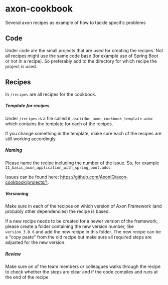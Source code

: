 # axon-cookbook
Several axon recipes as example of how to tackle specific problems

## Code
Under code are the small projects that are used for creating the recipes. Not all recipes might use the same code base (for example use of Spring Boot or not in a recipe). So preferably add to the directory for which recipe the project is used.

## Recipes
In `/recipes` are all recipes for the cookbook. 

##### Template for recipes
Under `/recipes` is a file called `0_asciidoc_axon_cookbook_template.adoc` which contains the template for each of the recipes. 

If you change something in the template, make sure each of the recipes are still working accordingly. 

##### Naming
Please name the recipe including the number of the issue. So, for example ```11_basic_axon_application_with_spring_boot.adoc```
 
Issues can be found here: https://github.com/AxonIQ/axon-cookbook/projects/1. 

##### Versioning
Make sure in each of the recipes on which version of Axon Framework (and probably other dependencies) the recipe is based. 

If a new recipe needs to be created for a newer version of the framework, please create a folder containing the new version number, like `version_3.0.6` and add the new recipe in this folder. The new recipe can be a "copy paste" from the old recipe but make sure all required steps are adjusted for the new version. 

##### Review
Make sure on of the team members or colleagues walks through the recipe to check whether the steps are clear and if the code compiles and runs at the end of the recipe

